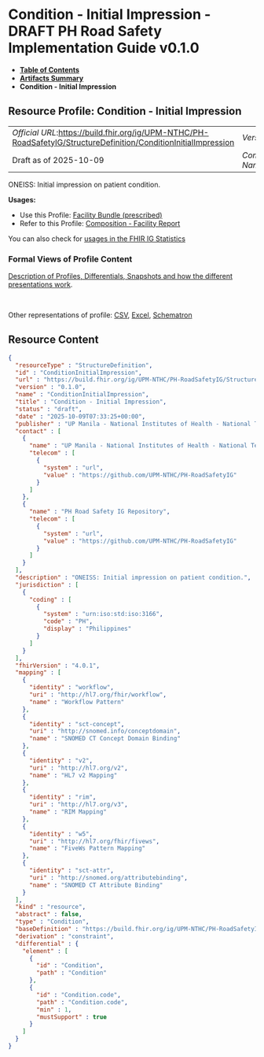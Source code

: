 # Condition - Initial Impression - DRAFT PH Road Safety Implementation Guide v0.1.0

* [**Table of Contents**](toc.md)
* [**Artifacts Summary**](artifacts.md)
* **Condition - Initial Impression**

## Resource Profile: Condition - Initial Impression 

| | |
| :--- | :--- |
| *Official URL*:https://build.fhir.org/ig/UPM-NTHC/PH-RoadSafetyIG/StructureDefinition/ConditionInitialImpression | *Version*:0.1.0 |
| Draft as of 2025-10-09 | *Computable Name*:ConditionInitialImpression |

 
ONEISS: Initial impression on patient condition. 

**Usages:**

* Use this Profile: [Facility Bundle (prescribed)](StructureDefinition-FacilityBundle.md)
* Refer to this Profile: [Composition - Facility Report](StructureDefinition-CompositionFacility.md)

You can also check for [usages in the FHIR IG Statistics](https://packages2.fhir.org/xig/example.fhir.ph.roadsafety|current/StructureDefinition/ConditionInitialImpression)

### Formal Views of Profile Content

 [Description of Profiles, Differentials, Snapshots and how the different presentations work](http://build.fhir.org/ig/FHIR/ig-guidance/readingIgs.html#structure-definitions). 

 

Other representations of profile: [CSV](StructureDefinition-ConditionInitialImpression.csv), [Excel](StructureDefinition-ConditionInitialImpression.xlsx), [Schematron](StructureDefinition-ConditionInitialImpression.sch) 



## Resource Content

```json
{
  "resourceType" : "StructureDefinition",
  "id" : "ConditionInitialImpression",
  "url" : "https://build.fhir.org/ig/UPM-NTHC/PH-RoadSafetyIG/StructureDefinition/ConditionInitialImpression",
  "version" : "0.1.0",
  "name" : "ConditionInitialImpression",
  "title" : "Condition - Initial Impression",
  "status" : "draft",
  "date" : "2025-10-09T07:33:25+00:00",
  "publisher" : "UP Manila - National Institutes of Health - National Telehealth Center",
  "contact" : [
    {
      "name" : "UP Manila - National Institutes of Health - National Telehealth Center",
      "telecom" : [
        {
          "system" : "url",
          "value" : "https://github.com/UPM-NTHC/PH-RoadSafetyIG"
        }
      ]
    },
    {
      "name" : "PH Road Safety IG Repository",
      "telecom" : [
        {
          "system" : "url",
          "value" : "https://github.com/UPM-NTHC/PH-RoadSafetyIG"
        }
      ]
    }
  ],
  "description" : "ONEISS: Initial impression on patient condition.",
  "jurisdiction" : [
    {
      "coding" : [
        {
          "system" : "urn:iso:std:iso:3166",
          "code" : "PH",
          "display" : "Philippines"
        }
      ]
    }
  ],
  "fhirVersion" : "4.0.1",
  "mapping" : [
    {
      "identity" : "workflow",
      "uri" : "http://hl7.org/fhir/workflow",
      "name" : "Workflow Pattern"
    },
    {
      "identity" : "sct-concept",
      "uri" : "http://snomed.info/conceptdomain",
      "name" : "SNOMED CT Concept Domain Binding"
    },
    {
      "identity" : "v2",
      "uri" : "http://hl7.org/v2",
      "name" : "HL7 v2 Mapping"
    },
    {
      "identity" : "rim",
      "uri" : "http://hl7.org/v3",
      "name" : "RIM Mapping"
    },
    {
      "identity" : "w5",
      "uri" : "http://hl7.org/fhir/fivews",
      "name" : "FiveWs Pattern Mapping"
    },
    {
      "identity" : "sct-attr",
      "uri" : "http://snomed.org/attributebinding",
      "name" : "SNOMED CT Attribute Binding"
    }
  ],
  "kind" : "resource",
  "abstract" : false,
  "type" : "Condition",
  "baseDefinition" : "https://build.fhir.org/ig/UPM-NTHC/PH-RoadSafetyIG/StructureDefinition/ConditionRoadSafety",
  "derivation" : "constraint",
  "differential" : {
    "element" : [
      {
        "id" : "Condition",
        "path" : "Condition"
      },
      {
        "id" : "Condition.code",
        "path" : "Condition.code",
        "min" : 1,
        "mustSupport" : true
      }
    ]
  }
}

```

